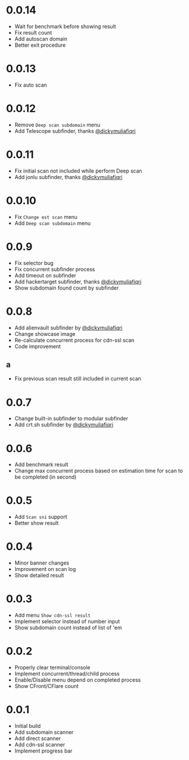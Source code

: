 # 0.0.14

- Wait for benchmark before showing result
- Fix result count
- Add autoscan domain
- Better exit procedure

# 0.0.13

- Fix auto scan

# 0.0.12

- Remove `Deep scan subdomain` menu
- Add Telescope subfinder, thanks [@dickymuliafiqri](https://github.com/dickymuliafiqri)

# 0.0.11

- Fix initial scan not included while perform Deep scan
- Add jonlu subfinder, thanks [@dickymuliafiqri](https://github.com/dickymuliafiqri)

# 0.0.10

- Fix `Change est scan` menu
- Add `Deep scan subdomain` menu

# 0.0.9

- Fix selector bug
- Fix concurrent subfinder process
- Add timeout on subfinder
- Add hackertarget subfinder, thanks [@dickymuliafiqri](https://github.com/dickymuliafiqri)
- Show subdomain found count by subfinder

# 0.0.8

- Add alienvault subfinder by [@dickymuliafiqri](https://github.com/dickymuliafiqri)
- Change showcase image
- Re-calculate concurrent process for cdn-ssl scan
- Code improvement

## a

- Fix previous scan result still included in current scan

# 0.0.7

- Change built-in subfinder to modular subfinder
- Add crt.sh subfinder by [@dickymuliafiqri](https://github.com/dickymuliafiqri)

# 0.0.6

- Add benchmark result
- Change max concurrent process based on estimation time for scan to be completed (in second)

# 0.0.5

- Add `Scan sni` support
- Better show result

# 0.0.4

- Minor banner changes
- Improvement on scan log
- Show detailed result

# 0.0.3

- Add menu `Show cdn-ssl result`
- Implement selector instead of number input
- Show subdomain count instead of list of 'em

# 0.0.2

- Properly clear terminal/console
- Implement concurrent/thread/child process
- Enable/Disable menu depend on completed process
- Show CFront/CFlare count

# 0.0.1

- Initial build
- Add subdomain scanner
- Add direct scanner
- Add cdn-ssl scanner
- Implement progress bar

